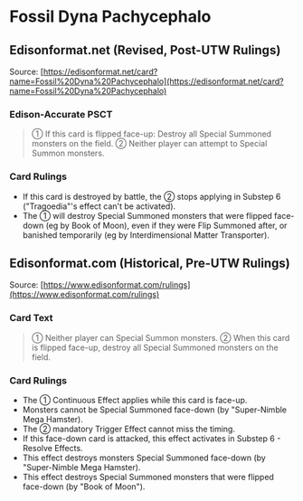 # Fossil Dyna Pachycephalo

## Edisonformat.net (Revised, Post-UTW Rulings)

Source: [https://edisonformat.net/card?name=Fossil%20Dyna%20Pachycephalo](https://edisonformat.net/card?name=Fossil%20Dyna%20Pachycephalo)

### Edison-Accurate PSCT

> ① If this card is flipped face-up: Destroy all Special Summoned monsters on the field. ② Neither player can attempt to Special Summon monsters.

### Card Rulings

*   If this card is destroyed by battle, the ② stops applying in Substep 6 ("Tragoedia"'s effect can't be activated).
*   The ① will destroy Special Summoned monsters that were flipped face-down (eg by Book of Moon), even if they were Flip Summoned after, or banished temporarily (eg by Interdimensional Matter Transporter).


## Edisonformat.com (Historical, Pre-UTW Rulings)

Source: [https://www.edisonformat.com/rulings](https://www.edisonformat.com/rulings)

### Card Text

> ① Neither player can Special Summon monsters. ② When this card is flipped face-up, destroy all Special Summoned monsters on the field.

### Card Rulings

*   The ① Continuous Effect applies while this card is face-up.
*   Monsters cannot be Special Summoned face-down (by "Super-Nimble Mega Hamster).
*   The ② mandatory Trigger Effect cannot miss the timing.
*   If this face-down card is attacked, this effect activates in Substep 6 - Resolve Effects.
*   This effect destroys monsters Special Summoned face-down (by "Super-Nimble Mega Hamster).
*   This effect destroys Special Summoned monsters that were flipped face-down (by "Book of Moon").


